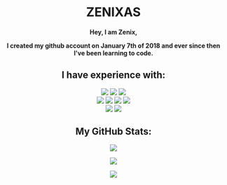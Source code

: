 <h1 align="center"> ZENIXAS </h1>

<h4 align="center"> Hey, I am Zenix,

I created my github account on January 7th of 2018 and ever since then I've been learning to code.</h4>

<h2 align="center"> I have experience with: </h2>

<p align="center">
<img  src ='https://img.shields.io/badge/-c-0d1117?style=for-the-badge&logo=c'> </a>
<img  src ='https://img.shields.io/badge/-c++-0d1117?style=for-the-badge&logo=cplusplus'> </a>
<img  src ='https://img.shields.io/badge/-csharp-0d1117?style=for-the-badge&logo=csharp'> </a>
<br>
<img  src ='https://img.shields.io/badge/-HTML-0d1117?style=for-the-badge&logo=html5'> </a>
<img  src ='https://img.shields.io/badge/-css-0d1117?style=for-the-badge&logo=css3'> </a>
<img  src ='https://img.shields.io/badge/-javascript-0d1117?style=for-the-badge&logo=javascript'> </a>
<img  src ='https://img.shields.io/badge/-typescript-0d1117?style=for-the-badge&logo=typescript'> </a>
<br>
<img  src ='https://img.shields.io/badge/-.NET-0d1117?style=for-the-badge&logo=dotnet'> </a>
<img  src ='https://img.shields.io/badge/-GIT-0d1117?style=for-the-badge&logo=git'> </a>
</p>

<h2 align="center"> My GitHub Stats: </h2>
  
<p align="center">
  <img src="https://github-readme-stats-zenixas.vercel.app/api?username=Zenixas&count_private=true&layout=compact&hide=issues&show_icons=true&theme=dark&hide_border=true&bg_color=0d1117">
</p>

<p align="center">
  <img src="https://github-readme-stats-zenixas.vercel.app/api/top-langs/?username=zenixas&layout=compact&theme=dark&hide_border=true&bg_color=0d1117">
</p>

<p align="center">
    <img src="https://visitor-badge.glitch.me/badge?page_id=zenixas.zenixas">
</p>
